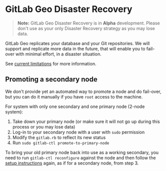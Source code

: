 # GitLab Geo Disaster Recovery

> **Note:**
GitLab Geo Disaster Recovery is in **Alpha** development. Please don't
use as your only Disaster Recovery strategy as you may lose data.

GitLab Geo replicates your database and your Git repositories. We will
support and replicate more data in the future, that will enable you to
fail-over with minimal effort, in a disaster situation.

See [current limitations](README.md#current-limitations)
for more information.


## Promoting a secondary node

We don't provide yet an automated way to promote a node and do fail-over,
but you can do it manually if you have `root` access to the machine.

For system with only one secondary and one primary node (2-node system):

1. Take down your primary node (or make sure it will not go up during this
   process or you may lose data)
1. Log-in to your secondary node with a user with `sudo` permission
1. Modify the `gitlab.rb` to reflect its new status
1. Run `sudo gitlab-ctl promote-to-primary-node`

To bring your old primary node back into use as a working secondary, you need to
run `gitlab-ctl reconfigure` against the node and then follow the
[setup instructions](README.md) again, as if for a secondary node, from step 3.
